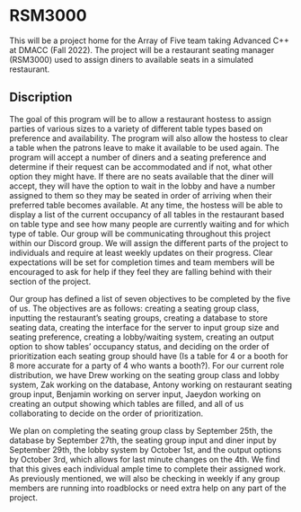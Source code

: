 # RSM3000
This will be a project home for the Array of Five team taking Advanced C++ at DMACC (Fall 2022). The project will be a restaurant seating manager (RSM3000) used to assign diners to available seats in a simulated restaurant. 

## Discription
The goal of this program will be to allow a restaurant hostess to assign parties of various sizes to a variety of different table types based on preference and availability. The program will also allow the hostess to clear a table when the patrons leave to make it available to be used again. The program will accept a number of diners and a seating preference and determine if their request can be accommodated and if not, what other option they might have. If there are no seats available that the diner will accept, they will have the option to wait in the lobby and have a number assigned to them so they may be seated in order of arriving when their preferred table becomes available. At any time, the hostess will be able to display a list of the current occupancy of all tables in the restaurant based on table type and see how many people are currently waiting and for which type of table. Our group will be communicating throughout this project within our Discord group. We will assign the different parts of the project to individuals and require at least weekly updates on their progress. Clear expectations will be set for completion times and team members will be encouraged to ask for help if they feel they are falling behind with their section of the project.


Our group has defined a list of seven objectives to be completed by the five of us. The objectives are as follows: creating a seating group class, inputting the restaurant’s seating groups, creating a database to store seating data, creating the interface for the server to input group size and seating preference, creating a lobby/waiting system, creating an output option to show tables’ occupancy status, and deciding on the order of prioritization each seating group should have (Is a table for 4 or a booth for 8 more accurate for a party of 4 who wants a booth?). For our current role distribution, we have Drew working on the seating group class and lobby system, Zak working on the database, Antony working on restaurant seating group input, Benjamin working on server input, Jaeydon working on creating an output showing which tables are filled, and all of us collaborating to decide on the order of prioritization.


We plan on completing the seating group class by September 25th, the database by September 27th, the seating group input and diner input by September 29th, the lobby system by October 1st, and the output options by October 3rd, which allows for last minute changes on the 4th. We find that this gives each individual ample time to complete their assigned work. As previously mentioned, we will also be checking in weekly if any group members are running into roadblocks or need extra help on any part of the project.
